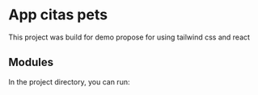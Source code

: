 # App citas pets

This project was build for demo propose for using tailwind css and react

## Modules

In the project directory, you can run:

<!-- ### `npm start` -->
